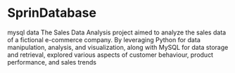 # SprinDatabase
mysql data The Sales Data Analysis project aimed to analyze the sales data of a fictional e-commerce company. By leveraging Python for data manipulation, analysis, and visualization, along with MySQL for data storage and retrieval, explored various aspects of customer behaviour, product performance, and sales trends
